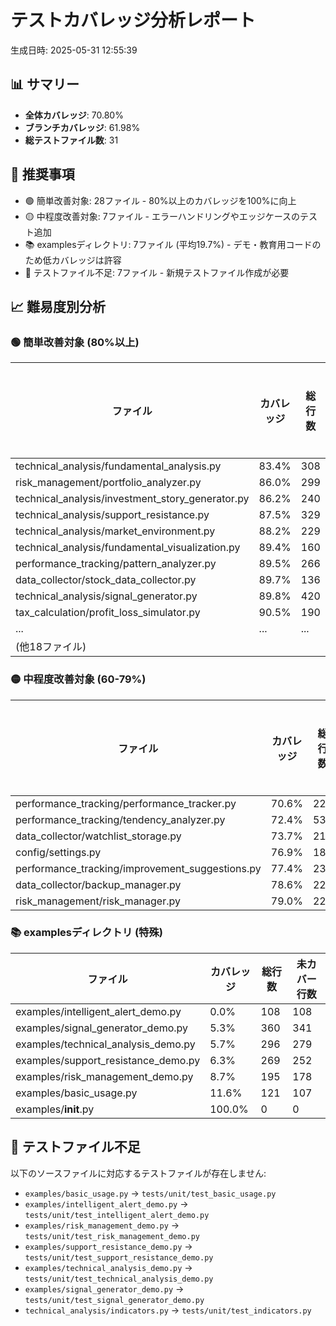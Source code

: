 # テストカバレッジ分析レポート

生成日時: 2025-05-31 12:55:39

## 📊 サマリー

- **全体カバレッジ**: 70.80%
- **ブランチカバレッジ**: 61.98%
- **総テストファイル数**: 31

## 🎯 推奨事項

- 🟢 簡単改善対象: 28ファイル - 80%以上のカバレッジを100%に向上
- 🟡 中程度改善対象: 7ファイル - エラーハンドリングやエッジケースのテスト追加
- 📚 examplesディレクトリ: 7ファイル (平均19.7%) - デモ・教育用コードのため低カバレッジは許容
- 📝 テストファイル不足: 7ファイル - 新規テストファイル作成が必要

## 📈 難易度別分析

### 🟢 簡単改善対象 (80%以上)

| ファイル | カバレッジ | 総行数 | 未カバー行数 |
|----------|------------|--------|--------------|
| technical_analysis/fundamental_analysis.py | 83.4% | 308 | 51 |
| risk_management/portfolio_analyzer.py | 86.0% | 299 | 42 |
| technical_analysis/investment_story_generator.py | 86.2% | 240 | 33 |
| technical_analysis/support_resistance.py | 87.5% | 329 | 41 |
| technical_analysis/market_environment.py | 88.2% | 229 | 27 |
| technical_analysis/fundamental_visualization.py | 89.4% | 160 | 17 |
| performance_tracking/pattern_analyzer.py | 89.5% | 266 | 28 |
| data_collector/stock_data_collector.py | 89.7% | 136 | 14 |
| technical_analysis/signal_generator.py | 89.8% | 420 | 43 |
| tax_calculation/profit_loss_simulator.py | 90.5% | 190 | 18 |
| ... | ... | ... | ... |
| (他18ファイル) | | | |

### 🟡 中程度改善対象 (60-79%)

| ファイル | カバレッジ | 総行数 | 未カバー行数 |
|----------|------------|--------|--------------|
| performance_tracking/performance_tracker.py | 70.6% | 228 | 67 |
| performance_tracking/tendency_analyzer.py | 72.4% | 536 | 148 |
| data_collector/watchlist_storage.py | 73.7% | 217 | 57 |
| config/settings.py | 76.9% | 182 | 42 |
| performance_tracking/improvement_suggestions.py | 77.4% | 230 | 52 |
| data_collector/backup_manager.py | 78.6% | 229 | 49 |
| risk_management/risk_manager.py | 79.0% | 229 | 48 |

### 📚 examplesディレクトリ (特殊)

| ファイル | カバレッジ | 総行数 | 未カバー行数 |
|----------|------------|--------|--------------|
| examples/intelligent_alert_demo.py | 0.0% | 108 | 108 |
| examples/signal_generator_demo.py | 5.3% | 360 | 341 |
| examples/technical_analysis_demo.py | 5.7% | 296 | 279 |
| examples/support_resistance_demo.py | 6.3% | 269 | 252 |
| examples/risk_management_demo.py | 8.7% | 195 | 178 |
| examples/basic_usage.py | 11.6% | 121 | 107 |
| examples/__init__.py | 100.0% | 0 | 0 |

## 📝 テストファイル不足

以下のソースファイルに対応するテストファイルが存在しません:

- `examples/basic_usage.py` → `tests/unit/test_basic_usage.py`
- `examples/intelligent_alert_demo.py` → `tests/unit/test_intelligent_alert_demo.py`
- `examples/risk_management_demo.py` → `tests/unit/test_risk_management_demo.py`
- `examples/support_resistance_demo.py` → `tests/unit/test_support_resistance_demo.py`
- `examples/technical_analysis_demo.py` → `tests/unit/test_technical_analysis_demo.py`
- `examples/signal_generator_demo.py` → `tests/unit/test_signal_generator_demo.py`
- `technical_analysis/indicators.py` → `tests/unit/test_indicators.py`
